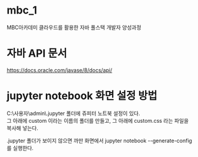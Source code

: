 # mbc_1
MBC아카데미 클라우드를 활용한 자바 풀스택 개발자 양성과정

# 자바 API 문서
https://docs.oracle.com/javase/8/docs/api/

# jupyter notebook 화면 설정 방법  
C:\사용자\\admin\\.jupyter 폴더에 쥬피터 노트북 설정이 있다.  
그 아래에 custom 이라는 이름의 폴더를 만들고, 그 아래에 custom.css 라는 파일을 복사해 넣는다.

.jupyter 폴더가 보이지 않으면 까만 화면에서 jupyter notebook --generate-config를 실행한다.

